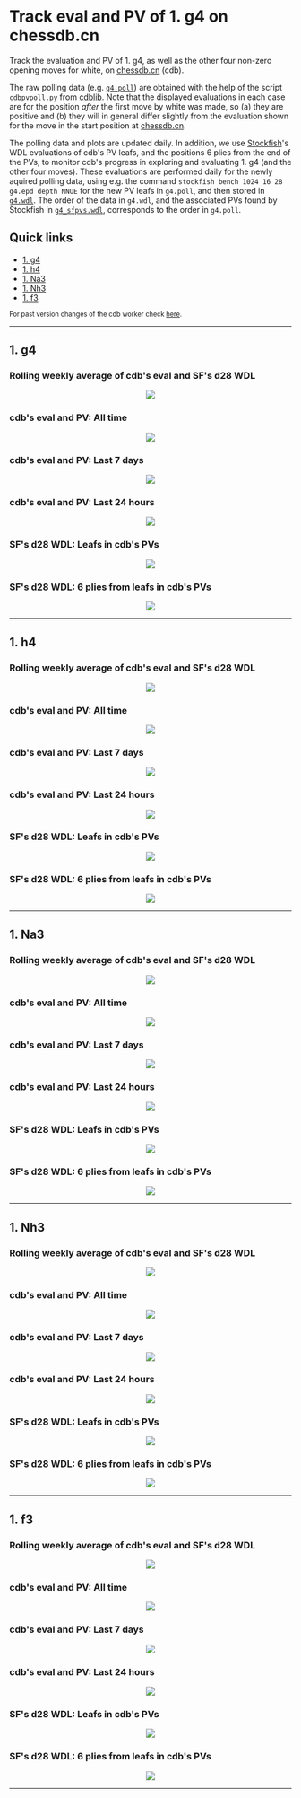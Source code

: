# Track eval and PV of 1. g4 on chessdb.cn

Track the evaluation and PV of 1. g4, as well as the other four non-zero
opening moves for white, on [chessdb.cn](https://chessdb.cn/queryc_en/) (cdb).

The raw polling data (e.g. [`g4.poll`](g4.poll)) are obtained with the help of the script
`cdbpvpoll.py` from [cdblib](https://github.com/robertnurnberg/cdblib).
Note that the displayed evaluations in each case are for the position _after_ the first 
move by white was made, so (a) they are positive and (b) they will 
in general differ slightly from the evaluation shown for the move in the start
position at [chessdb.cn](https://chessdb.cn/queryc_en/).

The polling data and plots are updated daily. In addition, we use 
[Stockfish](https://github.com/noobpwnftw/Stockfish)'s WDL evaluations
of cdb's PV leafs, and the positions 6 plies from the end of the PVs, to
monitor cdb's progress in exploring and evaluating 1. g4 (and the other four
moves). These evaluations are performed daily for the newly aquired polling
data, using e.g. the command `stockfish bench 1024 16 28 g4.epd depth NNUE`
for the new PV leafs in `g4.poll`, and then stored in [`g4.wdl`](wdl/g4.wdl).
The order of the data in `g4.wdl`, and the associated PVs found by Stockfish
in [`g4_sfpvs.wdl`](wdl/g4_sfpvs.epd), corresponds to the order in `g4.poll`.

## Quick links
* [1. g4](#1-g4)
* [1. h4](#1-h4)
* [1. Na3](#1-Na3)
* [1. Nh3](#1-Nh3)
* [1. f3](#1-f3)

<sub>
For past version changes of the cdb worker check
<a href = https://github.com/noobpwnftw/Stockfish/commits/siever>here</a>.
</sub>

---

## 1. g4

### Rolling weekly average of cdb's eval and SF's d28 WDL
<p align="center"> <img src="images/g4rolling.png?raw=true"> </p>

### cdb's eval and PV: All time 
<p align="center"> <img src="images/g4.png?raw=true"> </p>

### cdb's eval and PV: Last 7 days 
<p align="center"> <img src="images/g4week.png?raw=true"> </p>

### cdb's eval and PV: Last 24 hours
<p align="center"> <img src="images/g4day.png?raw=true"> </p>

### SF's d28 WDL: Leafs in cdb's PVs
<p align="center"> <img src="images/g4wdl.png?raw=true"> </p>

### SF's d28 WDL: 6 plies from leafs in cdb's PVs
<p align="center"> <img src="images/g4m6wdl.png?raw=true"> </p>

---

## 1. h4

### Rolling weekly average of cdb's eval and SF's d28 WDL
<p align="center"> <img src="images/h4rolling.png?raw=true"> </p>

### cdb's eval and PV: All time 
<p align="center"> <img src="images/h4.png?raw=true"> </p>

### cdb's eval and PV: Last 7 days 
<p align="center"> <img src="images/h4week.png?raw=true"> </p>

### cdb's eval and PV: Last 24 hours
<p align="center"> <img src="images/h4day.png?raw=true"> </p>

### SF's d28 WDL: Leafs in cdb's PVs
<p align="center"> <img src="images/h4wdl.png?raw=true"> </p>

### SF's d28 WDL: 6 plies from leafs in cdb's PVs
<p align="center"> <img src="images/h4m6wdl.png?raw=true"> </p>

---

## 1. Na3

### Rolling weekly average of cdb's eval and SF's d28 WDL
<p align="center"> <img src="images/Na3rolling.png?raw=true"> </p>

### cdb's eval and PV: All time 
<p align="center"> <img src="images/Na3.png?raw=true"> </p>

### cdb's eval and PV: Last 7 days 
<p align="center"> <img src="images/Na3week.png?raw=true"> </p>

### cdb's eval and PV: Last 24 hours
<p align="center"> <img src="images/Na3day.png?raw=true"> </p>

### SF's d28 WDL: Leafs in cdb's PVs
<p align="center"> <img src="images/Na3wdl.png?raw=true"> </p>

### SF's d28 WDL: 6 plies from leafs in cdb's PVs
<p align="center"> <img src="images/Na3m6wdl.png?raw=true"> </p>

---

## 1. Nh3

### Rolling weekly average of cdb's eval and SF's d28 WDL
<p align="center"> <img src="images/Nh3rolling.png?raw=true"> </p>

### cdb's eval and PV: All time 
<p align="center"> <img src="images/Nh3.png?raw=true"> </p>

### cdb's eval and PV: Last 7 days 
<p align="center"> <img src="images/Nh3week.png?raw=true"> </p>

### cdb's eval and PV: Last 24 hours
<p align="center"> <img src="images/Nh3day.png?raw=true"> </p>

### SF's d28 WDL: Leafs in cdb's PVs
<p align="center"> <img src="images/Nh3wdl.png?raw=true"> </p>

### SF's d28 WDL: 6 plies from leafs in cdb's PVs
<p align="center"> <img src="images/Nh3m6wdl.png?raw=true"> </p>

---

## 1. f3

### Rolling weekly average of cdb's eval and SF's d28 WDL
<p align="center"> <img src="images/f3rolling.png?raw=true"> </p>

### cdb's eval and PV: All time 
<p align="center"> <img src="images/f3.png?raw=true"> </p>

### cdb's eval and PV: Last 7 days 
<p align="center"> <img src="images/f3week.png?raw=true"> </p>

### cdb's eval and PV: Last 24 hours
<p align="center"> <img src="images/f3day.png?raw=true"> </p>

### SF's d28 WDL: Leafs in cdb's PVs
<p align="center"> <img src="images/f3wdl.png?raw=true"> </p>

### SF's d28 WDL: 6 plies from leafs in cdb's PVs
<p align="center"> <img src="images/f3m6wdl.png?raw=true"> </p>

---

